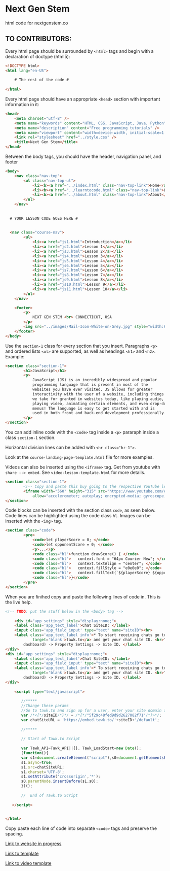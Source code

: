# Next Gen Stem

html code for nextgenstem.co

## TO CONTRIBUTORS:

Every html page should be surrounded by `<html>` tags and begin with a declaration of doctype (html5):

```html
<!DOCTYPE html>
<html lang="en-US">
    
    # The rest of the code # 
    
</html>
```

Every html page should have an appropriate `<head>` section with important information in it:

```html
<head>
    <meta charset="utf-8" />
    <meta name="keywords" content="HTML, CSS, JavaScript, Java, Python" />
    <meta name="description" content="Free programming tutorials" />
    <meta name="viewport" content="width=device-width, initial-scale=1.0" />
    <link rel="stylesheet" href="../style.css" />
    <title>Next Gen Stem</title>
</head>
```

Between the body tags, you should have the header, navigation panel, and footer

```html
<body>
    <nav class="nav-top">
        <ul class="nav-top-ul">
            <li><b><a href="../index.html" class="nav-top-link">Home</a></b></li>
            <li><b><a href="../learntocode.html" class="nav-top-link">Learn to Code</a></b></li>
            <li><b><a href="../about.html" class="nav-top-link">About</a></b></li>
        </ul>
    </nav>
  
  
  # YOUR LESSON CODE GOES HERE #
  
  
  <nav class="course-nav">
        <ul>
            <li><a href="js1.html">Introduction</a></li>
            <li><a href="js2.html">Lesson 1</a></li>
            <li><a href="js3.html">Lesson 2</a></li>
            <li><a href="js4.html">Lesson 3</a></li>
            <li><a href="js5.html">Lesson 4</a></li>
            <li><a href="js6.html">Lesson 5</a></li>
            <li><a href="js7.html">Lesson 6</a></li>
            <li><a href="js8.html">Lesson 7</a></li>
            <li><a href="js9.html">Lesson 8</a></li>
            <li><a href="js10.html">Lesson 9</a></li>
            <li><a href="js11.html">Lesson 10</a></li>
        </ul>
    </nav>

    <footer>
        <p>
            NEXT GEN STEM <br> CONNECTICUT, USA
        </p>
        <img src="../images/Mail-Icon-White-on-Grey.jpg" style="width:65px; height:65px">
    </footer>
</body>
```

Use the `section-1` class for every section that you insert. Paragraphs `<p>` and ordered lists `<ol>` are supported,
as well as headings `<h1>` and `<h2>`. Example:

```html
<section class="section-1">
        <h1>JavaScript</h1>
        <p>
            JavaScript (JS) is an incredibly widespread and popular
            programming language that is present in most of the
            websites you have ever visited. JS allows for greater
            interactivity with the user of a website, including things
            we take for granted in websites today, like playing audio,
            playing video, animating certain elements, and even drop-down
            menus! The language is easy to get started with and is
            used in both front and back-end development professionally.
        </p>
</section>
```

You can add inline code with the `<code>` tag inside a `<p>` pararaph inside a class `section-1` section.

Horizontal division lines can be added with `<hr class="hr-1">`.

Look at the `course-landing-page-template.html` file for more examples.

Videos can also be inserted using the `<iframe>` tag. Get from youtube with `share --> embed`. See `video-lesson-template.html`
for more details.

```html
<section class="section-1">
        <!-- Copy and paste this buy going to the respective YouTube lesson and clicking "share"-> "embed" -->
        <iframe width="560" height="315" src="https://www.youtube.com/embed/mD3GmqjmqXQ" frameborder="0"
            allow="accelerometer; autoplay; encrypted-media; gyroscope; picture-in-picture" allowfullscreen></iframe>
</section>
```

Code blocks can be inserted with the section class `code`, as seen below. Code lines can be highlighted using the code class `hl`.
Images can be inserted with the `<img>` tag.

```html
<section class="code">
        <pre>
            <code>let playerScore = 0; </code>
            <code>let opponentScore = 0; </code>
            <p>...</p>
            <code class="hl">function drawScore() { </code>
            <code class="hl">   context.font = "64px Courier New"; </code>
            <code class="hl">   context.textAlign = "center"; </code>
            <code class="hl">   context.fillStyle = "e0e0e0"; </code>
            <code class="hl">   context.fillText(`${playerScore} ${opponentScore}`, canvas.width / 2, 60);</code>
            <code class="hl">}</code>
        </pre>
</section>
```

When you are finihed copy and paste the following lines of code in. This is the live help.

```html
<!-- TODO: put the stuff below in the <body> tag -->
 
    <div id="app_settings" style="display:none;">
    <label class='app_text_label'>Chat SiteID: </label>
    <input class='app_field_input' type="text" name="siteID"><br>
    <label class='app_text_label info'>* To start receiving chats go to <a href='http://www.tawk.to'
            target='blank'>tawk.to</a> and get your chat site ID. <br>Tawk dashboard -> Admin (at the top of the
        dashboard) -> Property Settings -> Site ID. </label>
</div>
<div id="app_settings" style="display:none;">
    <label class='app_text_label'>Chat SiteID: </label>
    <input class='app_field_input' type="text" name="siteID"><br>
    <label class='app_text_label info'>* To start receiving chats go to <a href='http://www.tawk.to'
            target='blank'>tawk.to</a> and get your chat site ID. <br>Tawk dashboard -> Admin (at the top of the
        dashboard) -> Property Settings -> Site ID. </label>
</div>
 
    <script type="text/javascript">
   
       //*****
       //Change these params 
       //Go to tawk.to and sign up for a user, enter your site domain and replace the following URL with the one they give you.
       var /*<{*/siteID/*}*/ = /*{*/"5f29c48fed9d9d2627082f71"/*}>*/;
       var chatSiteURL = 'https://embed.tawk.to/'+siteID+'/default';
         
       //*****
       
       // Start of Tawk.to Script
       
       var Tawk_API=Tawk_API||{}, Tawk_LoadStart=new Date();
       (function(){
       var s1=document.createElement("script"),s0=document.getElementsByTagName("script")[0];
       s1.async=true;
       s1.src=chatSiteURL;
       s1.charset='UTF-8';
       s1.setAttribute('crossorigin','*');
       s0.parentNode.insertBefore(s1,s0);
       })();
   
       //  End of Tawk.to Script
   
   </script>
    

</html>
```

Copy paste each line of code into separate `<code>` tags and preserve the spacing.

[Link to website in progress](https://abh-c.github.io/NGS_Site/)

[Link to template](https://abh-c.github.io/NGS_Site/templates/course-landing-page-template.html)

[Link to video template](https://abh-c.github.io/NGS_Site/templates/video-course-template.html)
